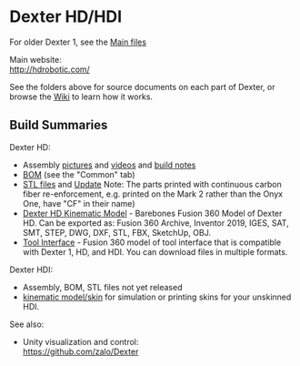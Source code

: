 # Dexter HD/HDI
For older Dexter 1, see the [Main files](https://github.com/HaddingtonDynamics/Dexter/tree/master)

Main website:<br>
http://hdrobotic.com/

See the folders above for source documents on each part of Dexter, or browse the [Wiki](https://github.com/HaddingtonDynamics/Dexter/wiki) to learn how it works.

## Build Summaries

Dexter HD: 
- Assembly [pictures](https://photos.app.goo.gl/jGmsnxtytvdYhgUi8) and [videos](https://www.youtube.com/watch?v=AYD2PSslqfU&list=PLEJQ7hsad17fC2tqTDGNFI_LPk1kX2aE6) and [build notes](https://github.com/HaddingtonDynamics/Dexter/wiki/HD-Build-Notes)
- [BOM](https://docs.google.com/spreadsheets/d/1tPxJF4zsaoBsXhz2b6sy5hTPxMfhjwwAfAAC_93CtzM/edit?usp=sharing) (see the "Common" tab)
- [STL files](https://www.thingiverse.com/thing:3206154) and [Update](https://www.thingiverse.com/thing:3781990) Note: The parts printed with continuous carbon fiber re-enforcement, e.g. printed on the Mark 2 rather than the Onyx One, have "CF" in their name)
- [Dexter HD Kinematic Model](https://a360.co/3eoAQqo) - Barebones Fusion 360 Model of Dexter HD. Can be exported as: Fusion 360 Archive, Inventor 2019, IGES, SAT, SMT, STEP, DWG, DXF, STL, FBX, SketchUp, OBJ.
- [Tool Interface](https://a360.co/2V8DpoO) - Fusion 360 model of tool interface that is compatible with Dexter 1, HD, and HDI. You can download files in multiple formats.

Dexter HDI: 
- Assembly, BOM, STL files not yet released
- [kinematic model/skin](https://a360.co/2Zfxktd) for simulation or printing skins for your unskinned HDI.

See also:
- Unity visualization and control:<br>
https://github.com/zalo/Dexter
